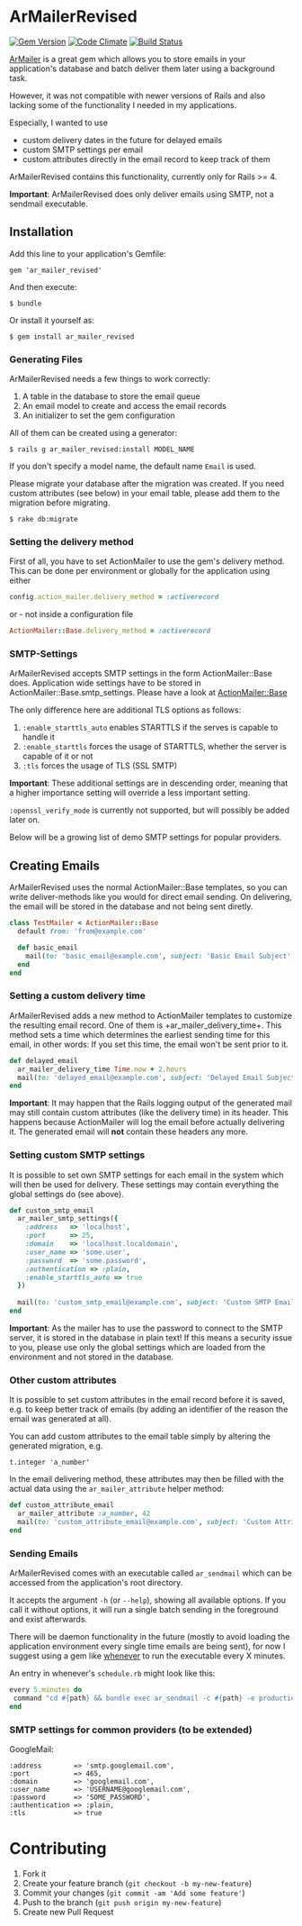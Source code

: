 # ArMailerRevised

[![Gem Version](https://badge.fury.io/rb/ar_mailer_revised.svg)](http://badge.fury.io/rb/ar_mailer_revised)
[![Code Climate](https://codeclimate.com/github/Stex/ar_mailer_revised.png)](https://codeclimate.com/github/Stex/ar_mailer_revised)
[![Build Status](https://travis-ci.org/Stex/ar_mailer_revised.svg?branch=rails_4)](https://travis-ci.org/Stex/ar_mailer_revised)

[ArMailer](https://github.com/seattlerb/ar_mailer) is a great gem which allows you to store emails in your application's database and batch deliver
them later using a background task.

However, it was not compatible with newer versions of Rails and also lacking some of the functionality I needed in my applications.

Especially, I wanted to use 

* custom delivery dates in the future for delayed emails
* custom SMTP settings per email
* custom attributes directly in the email record to keep track of them

ArMailerRevised contains this functionality, currently only for Rails >= 4.

**Important**: ArMailerRevised does only deliver emails using SMTP, not a sendmail executable.

## Installation

Add this line to your application's Gemfile:

    gem 'ar_mailer_revised'

And then execute:

    $ bundle

Or install it yourself as:

    $ gem install ar_mailer_revised
    
### Generating Files

ArMailerRevised needs a few things to work correctly:

1. A table in the database to store the email queue
2. An email model to create and access the email records
3. An initializer to set the gem configuration

All of them can be created using a generator:

    $ rails g ar_mailer_revised:install MODEL_NAME

If you don't specify a model name, the default name `Email` is used.
 
Please migrate your database after the migration was created.
If you need custom attributes (see below) in your email table, please 
add them to the migration before migrating.

    $ rake db:migrate

### Setting the delivery method

First of all, you have to set ActionMailer to use the gem's delivery method.
This can be done per environment or globally for the application using either

```ruby
config.action_mailer.delivery_method = :activerecord
```

or - not inside a configuration file

```ruby
ActionMailer::Base.delivery_method = :activerecord
```
    
### SMTP-Settings

ArMailerRevised accepts SMTP settings in the form ActionMailer::Base does.
Application wide settings have to be stored in ActionMailer::Base.smtp_settings.
Please have a look at [ActionMailer::Base](http://api.rubyonrails.org/classes/ActionMailer/Base.html)

The only difference here are additional TLS options as follows:

1. `:enable_starttls_auto` enables STARTTLS if the serves is capable to handle it
2. `:enable_starttls` forces the usage of STARTTLS, whether the server is capable of it or not
3. `:tls` forces the usage of TLS (SSL SMTP)

**Important**: These additional settings are in descending order, meaning that a higher importance
setting will override a less important setting.

`:openssl_verify_mode` is currently not supported, but will possibly be added later on.

Below will be a growing list of demo SMTP settings for popular providers.

## Creating Emails

ArMailerRevised uses the normal ActionMailer::Base templates, so you can write
deliver-methods like you would for direct email sending.
On delivering, the email will be stored in the database and not being sent diretly.

```ruby
class TestMailer < ActionMailer::Base
  default from: 'from@example.com'

  def basic_email
    mail(to: 'basic_email@example.com', subject: 'Basic Email Subject', body: 'Basic Email Body')
  end
end
```
    
### Setting a custom delivery time

ArMailerRevised adds a new method to ActionMailer templates to customize
the resulting email record. One of them is +ar_mailer_delivery_time+.
This method sets a time which determines the earliest sending time for this email, 
in other words: If you set this time, the email won't be sent prior to it.

```ruby
def delayed_email
  ar_mailer_delivery_time Time.now + 2.hours
  mail(to: 'delayed_email@example.com', subject: 'Delayed Email Subject', :body => 'Delayed Email Body')
end
```
    
**Important**: It may happen that the Rails logging output of the generated mail may still contain
custom attributes (like the delivery time) in its header. This happens because ActionMailer will
log the email before actually delivering it. The generated email will **not** contain these headers any more.

### Setting custom SMTP settings

It is possible to set own SMTP settings for each email in the system which will then be used for delivery.
These settings may contain everything the global settings do (see above).

```ruby
def custom_smtp_email
  ar_mailer_smtp_settings({
    :address   => 'localhost',
    :port      => 25,
    :domain    => 'localhost.localdomain',
    :user_name => 'some.user',
    :password  => 'some.password',
    :authentication => :plain,
    :enable_starttls_auto => true
  })
    
  mail(to: 'custom_smtp_email@example.com', subject: 'Custom SMTP Email Subject', :body => 'Custom SMTP Email Body')
end
```

**Important**: As the mailer has to use the password to connect to the SMTP server, it is stored in the database in plain text!
If this means a security issue to you, please use only the global settings which are loaded from the environment and not stored in the database.

### Other custom attributes

It is possible to set custom attributes in the email record before it is saved, e.g.
to keep better track of emails (by adding an identifier of the reason the email was generated at all).

You can add custom attributes to the email table simply by altering the generated migration, e.g.

    t.integer 'a_number'
    
In the email delivering method, these attributes may then be filled with the actual data using the `ar_mailer_attribute` helper method:

```ruby
def custom_attribute_email
  ar_mailer_attribute :a_number, 42
  mail(to: 'custom_attribute_email@example.com', subject: 'Custom Attribute Email Subject', :body => 'Custom Attribute Email Body')
end
```
    
### Sending Emails

ArMailerRevised comes with an executable called `ar_sendmail` which can
be accessed from the application's root directory.

It accepts the argument `-h` (or `--help`), showing all available options.
If you call it without options, it will run a single batch sending in the foreground and exist afterwards.

There will be daemon functionality in the future (mostly to avoid loading the application environment
every single time emails are being sent), for now I suggest using a gem like [whenever](https://github.com/javan/whenever)
to run the executable every X minutes.

An entry in whenever's `schedule.rb` might look like this:

```ruby
every 5.minutes do
 command "cd #{path} && bundle exec ar_sendmail -c #{path} -e production -b 25 --log-file './log/ar_mailer.log' --log-level info"
end
```
    
### SMTP settings for common providers (to be extended)

GoogleMail:

    :address        => 'smtp.googlemail.com',
    :port           => 465,
    :domain         => 'googlemail.com',
    :user_name      => 'USERNAME@googlemail.com',
    :password       => 'SOME_PASSWORD',
    :authentication => :plain,
    :tls            => true
    
# Contributing

1. Fork it
2. Create your feature branch (`git checkout -b my-new-feature`)
3. Commit your changes (`git commit -am 'Add some feature'`)
4. Push to the branch (`git push origin my-new-feature`)
5. Create new Pull Request
